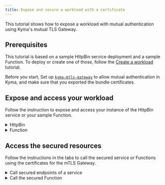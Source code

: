 ```yaml
---
title: Expose and secure a workload with a certificate 
---
```


This tutorial shows how to expose a workload with mutual authentication using Kyma's mutual TLS Gateway. 

## Prerequisites

This tutorial is based on a sample HttpBin service deployment and a sample Function. To deploy or create one of those, follow the [Create a workload](./apix-01-create-workload.md) tutorial.

Before you start, Set up [`kyma-mtls-gateway`](../00-security/sec-02-setup-mtls-gateway.md) to allow mutual authentication in Kyma, and make sure that you exported the bundle certificates. 

## Expose and access your workload

Follow the instruction to expose and access your instance of the HttpBin service or your sample Function.

<div tabs>
  <details>
  <summary>
  HttpBin
  </summary>

1. Expose unsecured workload on mTLS Gateway
   ```bash
   cat <<EOF | kubectl apply -f -
   ---
   apiVersion: gateway.kyma-project.io/v1beta1
   kind: APIRule
   metadata:
     name: httpbin-mtls-gw-unsecured
     namespace: ${MTLS_TEST_NAMESPACE}
   spec:
     host: httpbin-vs.${CUSTOM_DOMAIN}
     service:
       name: httpbin
       port: 8000
     gateway: ${MTLS_TEST_NAMESPACE}/${MTLS_GATEWAY_NAME}
     rules:
       - path: /.*
         methods: ["GET"]
         accessStrategies:
           - handler: noop
         mutators:
           - handler: noop
       - path: /post
         methods: ["POST"]
         accessStrategies:
           - handler: noop
         mutators:
           - handler: noop
   EOF
   ```
2. Verify if the workload is accessible
   ```bash
   curl --key ${CLIENT_CERT_KEY_FILE} \
        --cert ${CLIENT_CERT_CRT_FILE} \
        --cacert ${CLIENT_ROOT_CA_CRT_FILE} \
        -ik -X GET https://httpbin.${CUSTOM_DOMAIN}/ip
   ```
3. Create Virtual service
   ```bash
   cat <<EOF | kubectl apply -f - 
   apiVersion: networking.istio.io/v1alpha3
   kind: VirtualService
   metadata:
     name: httpbin-vs
     namespace: ${MTLS_TEST_NAMESPACE}
   spec:
     hosts:
     - "httpbin-vs.${CUSTOM_DOMAIN}"
     gateways:
     - ${MTLS_TEST_NAMESPACE}/${MTLS_GATEWAY_NAME}
     http:
     - route:
       - destination:
           port:
             number: 8000
           host: httpbin
         headers:
           request:
             set:
               X-CLIENT-SSL-CN: "%DOWNSTREAM_PEER_SUBJECT%"
               X-CLIENT-SSL-SAN: "%DOWNSTREAM_PEER_URI_SAN%"
               X-CLIENT-SSL-ISSUER: "%DOWNSTREAM_PEER_ISSUER%"
   EOF
   ```
4. Create AuthorizationPolicy
   ```bash
   cat <<EOF | kubectl apply -f -
   apiVersion: security.istio.io/v1beta1
   kind: AuthorizationPolicy
   metadata:
     name: test-authz-policy
     namespace: ${MTLS_TEST_NAMESPACE}
   spec:
     action: ALLOW
     rules:
     - to:
       - operation:
           hosts: ["httpbin-vs.mtls-gw.goat.build.kyma-project.io"]
       when:
       - key: request.headers[X-Client-Ssl-Cn]
         values: ["O=example,CN=client2.example.com"]
   EOF
   ```
  </details>
  <details>
  <summary>
  Function
  </summary>

1. Expose unsecured workload on mTLS Gateway
   ```bash
   cat <<EOF | kubectl apply -f -
   ---
   apiVersion: gateway.kyma-project.io/v1beta1
   kind: APIRule
   metadata:
     name: function-mtls-gw-unsecured
     namespace: ${MTLS_TEST_NAMESPACE}
   spec:
     host: function-example.${CUSTOM_DOMAIN}
     service:
       name: function
       port: 80
     gateway: ${MTLS_TEST_NAMESPACE}/${MTLS_GATEWAY_NAME}
     rules:
       - path: /.*
         methods: ["GET"]
         accessStrategies:
           - handler: noop
         mutators:
           - handler: noop
       - path: /post
         methods: ["POST"]
         accessStrategies:
           - handler: noop
         mutators:
           - handler: noop
   EOF
   ```
2. Verify if the workload is accessible
   ```bash
   curl --key ${CLIENT_CERT_KEY_FILE} \
        --cert ${CLIENT_CERT_CRT_FILE} \
        --cacert ${CLIENT_ROOT_CA_CRT_FILE} \
        -ik -X GET https://function-example.${CUSTOM_DOMAIN}/function
   ```
3. Create Virtual service
   ```bash
   cat <<EOF | kubectl apply -f - 
   apiVersion: networking.istio.io/v1alpha3
   kind: VirtualService
   metadata:
     name: function-vs
     namespace: ${MTLS_TEST_NAMESPACE}
   spec:
     hosts:
     - "function-example.${CUSTOM_DOMAIN}"
     gateways:
     - ${MTLS_TEST_NAMESPACE}/${MTLS_GATEWAY_NAME}
     http:
     - route:
       - destination:
           port:
             number: 80
           host: function
         headers:
           request:
             set:
               X-CLIENT-SSL-CN: "%DOWNSTREAM_PEER_SUBJECT%"
               X-CLIENT-SSL-SAN: "%DOWNSTREAM_PEER_URI_SAN%"
               X-CLIENT-SSL-ISSUER: "%DOWNSTREAM_PEER_ISSUER%"
   EOF
   ```
4. Create AuthorizationPolicy
   ```bash
   cat <<EOF | kubectl apply -f -
   apiVersion: security.istio.io/v1beta1
   kind: AuthorizationPolicy
   metadata:
     name: test-authz-policy
     namespace: ${MTLS_TEST_NAMESPACE}
   spec:
     action: ALLOW
     rules:
     - to:
       - operation:
           hosts: ["function-example.${CUSTOM_DOMAIN}"]
       when:
       - key: request.headers[X-Client-Ssl-Cn]
         values: ["O=example,CN=client2.example.com"]
   EOF
   ```
  </details>
</div>


## Access the secured resources

Follow the instructions in the tabs to call the secured service or Functions using the certificates for the mTLS Gateway.

<div tabs>

  <details>
  <summary>
  Call secured endpoints of a service
  </summary>

1. Send a `GET` request to the HttpBin service with a client certificates that were used to create mTLS Gateway:

   ```shell
   curl --key ${CLIENT_CERT_KEY_FILE} \
        --cert ${CLIENT_CERT_CRT_FILE} \
        --cacert ${CLIENT_ROOT_CA_CRT_FILE} \ -ik -X GET https://httpbin.$DOMAIN_TO_EXPOSE_WORKLOADS/headers
   ```

These calls return the code `200` response. If you call the service without proper certificates, you get the code `403` response.

  </details>

  <details>
  <summary>
  Call the secured Function
  </summary>

Send a `GET` request with a token that has the "read" scope to the Function:

   ```shell
   curl --key ${CLIENT_CERT_KEY_FILE} \
        --cert ${CLIENT_CERT_CRT_FILE} \
        --cacert ${CLIENT_ROOT_CA_CRT_FILE} \ -ik -X GET https://function-example.$DOMAIN_TO_EXPOSE_WORKLOADS/function
   ```

This call returns the code `200` response. If you call the Function without without proper certificates, you get the code `403` response.
  </details>
</div>


